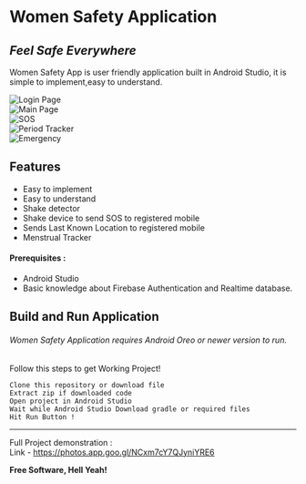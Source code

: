 # Women Safety Application
## _Feel Safe Everywhere_


Women Safety App is user friendly application built in Android Studio,
it is simple to implement,easy to understand.



![Login Page](media/loginpages.jpg)
<br>
![Main Page](media/MainPage.jpg)
<br>
![SOS](media/sos.jpg)
<br>
![Period Tracker](media/period_tracker.jpg)
<br>
![Emergency](media/emergency.jpg)





## Features

- Easy to implement
- Easy to understand
- Shake detector
- Shake device to send SOS to registered mobile
- Sends Last Known Location to registered mobile
- Menstrual Tracker

#### Prerequisites :
- Android Studio
- Basic knowledge about Firebase Authentication and Realtime database.
## Build and Run Application

###### Women Safety Application requires Android Oreo or newer version to run.
Follow this steps to get Working Project!
```
Clone this repository or download file
Extract zip if downloaded code
Open project in Android Studio
Wait while Android Studio Download gradle or required files
Hit Run Button !
```

------------

Full Project demonstration  :<br>
Link - https://photos.app.goo.gl/NCxm7cY7QJyniYRE6

**Free Software, Hell Yeah!**

[//]: # (These are reference links used in the body of this note and get stripped out when the markdown processor does its job. There is no need to format nicely because it shouldn't be seen. Thanks SO - http://stackoverflow.com/questions/4823468/store-comments-in-markdown-syntax)

   
